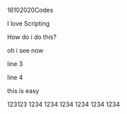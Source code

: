 16102020Codes

I love Scripting

How do i do this?

oh i see now

line 3

line 4

this is easy

123123
1234
1234
1234
1234
1234
1234
